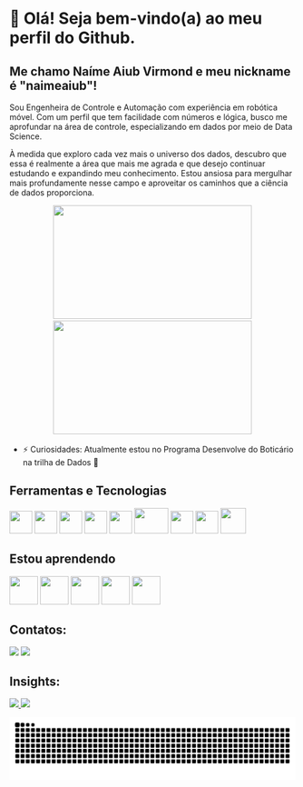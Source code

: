 # 👋 Olá! Seja bem-vindo(a) ao meu perfil do Github.
## Me chamo Naíme Aiub Virmond e meu nickname é "naimeaiub"!

Sou Engenheira de Controle e Automação com experiência em robótica móvel. Com um perfil que tem facilidade com números e lógica, busco me aprofundar na área de controle, especializando em dados por meio de Data Science.

À medida que exploro cada vez mais o universo dos dados, descubro que essa é realmente a área que mais me agrada e que desejo continuar estudando e expandindo meu conhecimento. Estou ansiosa para mergulhar mais profundamente nesse campo e aproveitar os caminhos que a ciência de dados proporciona.

<div align="center">
<img src="https://github.com/naimeaiub/naimeaiub/assets/111865299/3be3ed13-a26b-4f0a-b221-55e63b531de0" width="350" height="200"> <img src="https://github.com/naimeaiub/naimeaiub/assets/111865299/dacc9718-269b-4aa2-aec3-01958f8133c1" width="350" height="200">
</div>


- ⚡ Curiosidades: Atualmente estou no Programa Desenvolve do Boticário na trilha de Dados 🎲

## Ferramentas e Tecnologias       

<img loading="lazy" src="https://cdn.jsdelivr.net/gh/devicons/devicon/icons/git/git-original.svg" width="40" height="40"/>  <img loading="lazy" src="https://cdn.jsdelivr.net/gh/devicons/devicon@latest/icons/matlab/matlab-plain.svg" width="40" height="40"/>  <img src="https://cdn.jsdelivr.net/gh/devicons/devicon@latest/icons/vscode/vscode-original.svg" width="40" height="40"/>    <img src="https://cdn.jsdelivr.net/gh/devicons/devicon@latest/icons/jupyter/jupyter-original-wordmark.svg" width="40" height="40"/>  <img loading="lazy" src="https://cdn.jsdelivr.net/gh/devicons/devicon@latest/icons/c/c-plain.svg" width="40" height="40"/>  <img src="https://cdn.jsdelivr.net/gh/devicons/devicon@latest/icons/latex/latex-original.svg" width="60" height="45"/>  <img src="https://cdn.jsdelivr.net/gh/devicons/devicon@latest/icons/python/python-plain.svg" width="40" height="40"/>  <img src="https://cdn.jsdelivr.net/gh/devicons/devicon@latest/icons/numpy/numpy-plain.svg" width="40" height="40"/>  <img src="https://cdn.jsdelivr.net/gh/devicons/devicon@latest/icons/pandas/pandas-plain-wordmark.svg" width="45" height="45"/> 
          
        

## Estou aprendendo


 <img src="https://cdn.jsdelivr.net/gh/devicons/devicon@latest/icons/amazonwebservices/amazonwebservices-plain-wordmark.svg" width="50" height="50"/> <img src="https://cdn.jsdelivr.net/gh/devicons/devicon@latest/icons/postgresql/postgresql-plain-wordmark.svg" width="50" height="50"/> <img src="https://cdn.jsdelivr.net/gh/devicons/devicon@latest/icons/microsoftsqlserver/microsoftsqlserver-plain.svg" width="50" height="50"/> <img src="https://cdn.jsdelivr.net/gh/devicons/devicon@latest/icons/opencv/opencv-original-wordmark.svg" width="50" height="50"/> <img src="https://cdn.jsdelivr.net/gh/devicons/devicon@latest/icons/scikitlearn/scikitlearn-original.svg" width="50" height="50" />
          
          
## Contatos:

<div>
<a href = "mailto:naimeaiub@gmail.com"><img loading="lazy" src="https://img.shields.io/badge/Gmail-D14836?style=for-the-badge&logo=gmail&logoColor=white" target="_blank"></a>
<a href="https://www.linkedin.com/in/naime-aiub-virmond/" target="_blank"><img loading="lazy" src="https://img.shields.io/badge/-LinkedIn-%230077B5?style=for-the-badge&logo=linkedin&logoColor=white" target="_blank"></a>   
</div>

## Insights:

<div>
<a href="https://github.com/naimeaiub">
<img loading="lazy" height="180em" src="https://github-readme-stats.vercel.app/api/top-langs/?username=naimeaiub&layout=compact&langs_count=7&include_all_langs=true&theme=dracula&count_private=true"/>
<img loading="lazy" height="180em" src="https://github-readme-stats.vercel.app/api?username=naimeaiub&show_icons=true&theme=dracula&include_all_commits=true&count_private=true"/>

</div>

![snake gif](https://github.com/naimeaiub/naimeaiub/blob/output/github-contribution-grid-snake-dark.svg)         

